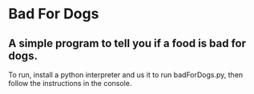 # Bad For Dogs

A simple program to tell you if a food is bad for dogs.
---
To run, install a python interpreter and us it to run badForDogs.py, then follow the instructions in the console.
